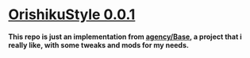 [OrishikuStyle 0.0.1](http://orishiku.com/)
======

**This repo is just an implementation from [agency/Base](https://github.com/agency/base), a project that i really like, with some tweaks and mods for my needs.**
